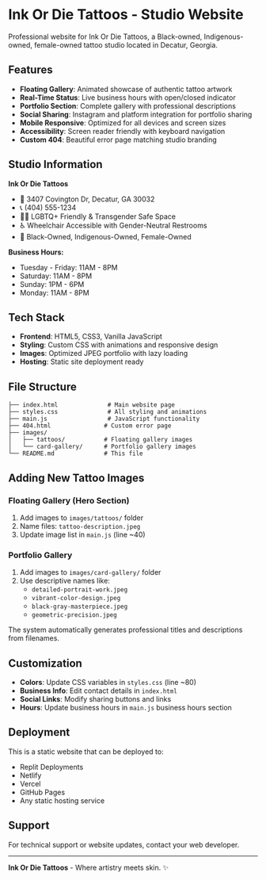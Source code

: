 # Ink Or Die Tattoos - Studio Website

Professional website for Ink Or Die Tattoos, a Black-owned, Indigenous-owned, female-owned tattoo studio located in Decatur, Georgia.

## Features

- **Floating Gallery**: Animated showcase of authentic tattoo artwork
- **Real-Time Status**: Live business hours with open/closed indicator
- **Portfolio Section**: Complete gallery with professional descriptions
- **Social Sharing**: Instagram and platform integration for portfolio sharing
- **Mobile Responsive**: Optimized for all devices and screen sizes
- **Accessibility**: Screen reader friendly with keyboard navigation
- **Custom 404**: Beautiful error page matching studio branding

## Studio Information

**Ink Or Die Tattoos**
- 📍 3407 Covington Dr, Decatur, GA 30032
- 📞 (404) 555-1234
- 🏳️‍🌈 LGBTQ+ Friendly & Transgender Safe Space
- ♿ Wheelchair Accessible with Gender-Neutral Restrooms
- 👑 Black-Owned, Indigenous-Owned, Female-Owned

**Business Hours:**
- Tuesday - Friday: 11AM - 8PM
- Saturday: 11AM - 8PM  
- Sunday: 1PM - 6PM
- Monday: 11AM - 8PM

## Tech Stack

- **Frontend**: HTML5, CSS3, Vanilla JavaScript
- **Styling**: Custom CSS with animations and responsive design
- **Images**: Optimized JPEG portfolio with lazy loading
- **Hosting**: Static site deployment ready

## File Structure

```
├── index.html              # Main website page
├── styles.css              # All styling and animations
├── main.js                 # JavaScript functionality
├── 404.html               # Custom error page
├── images/
│   ├── tattoos/           # Floating gallery images
│   └── card-gallery/      # Portfolio gallery images
└── README.md              # This file
```

## Adding New Tattoo Images

### Floating Gallery (Hero Section)
1. Add images to `images/tattoos/` folder
2. Name files: `tattoo-description.jpeg`
3. Update image list in `main.js` (line ~40)

### Portfolio Gallery
1. Add images to `images/card-gallery/` folder  
2. Use descriptive names like:
   - `detailed-portrait-work.jpeg`
   - `vibrant-color-design.jpeg`
   - `black-gray-masterpiece.jpeg`
   - `geometric-precision.jpeg`

The system automatically generates professional titles and descriptions from filenames.

## Customization

- **Colors**: Update CSS variables in `styles.css` (line ~80)
- **Business Info**: Edit contact details in `index.html`
- **Social Links**: Modify sharing buttons and links
- **Hours**: Update business hours in `main.js` business hours section

## Deployment

This is a static website that can be deployed to:
- Replit Deployments
- Netlify
- Vercel
- GitHub Pages
- Any static hosting service

## Support

For technical support or website updates, contact your web developer.

---

**Ink Or Die Tattoos** - Where artistry meets skin. ✨